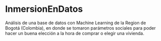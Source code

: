 # InmersionEnDatos
Análisis de una base de datos con Machine Learning de la Region de Bogotá (Colombia), en donde se tomaron parámetros sociales para poder hacer un buena elección a la hora de comprar o elegir una vivienda.
